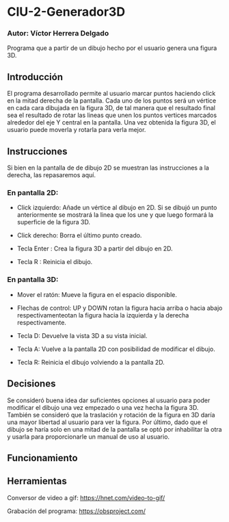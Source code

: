 # CIU-2-Generador3D
### Autor: Víctor Herrera Delgado  

Programa que a partir de un dibujo hecho por el usuario genera una figura 3D.

## Introducción 
El programa desarrollado permite al usuario marcar puntos haciendo click en la mitad derecha de la pantalla. Cada uno de los puntos será un vértice en cada cara dibujada en la figura 3D, de tal manera que el resultado final sea el resultado de rotar las lineas que unen los puntos vertices marcados alrededor del eje Y central en la pantalla. 
Una vez obtenida la figura 3D, el usuario puede moverla y rotarla para verla mejor.

## Instrucciones
Si bien en la pantalla de de dibujo 2D se muestran las instrucciones a la derecha, las repasaremos aquí.
### En pantalla 2D:
- Click izquierdo: Añade un vértice al dibujo en 2D. Si se dibujó un punto anteriormente se mostrará la linea que los une y que luego formará la superficie de la figura 3D.
- Click derecho: Borra el último punto creado.


- Tecla Enter : Crea la figura 3D a partir del dibujo en 2D.
- Tecla R : Reinicia el dibujo.

### En pantalla 3D:
- Mover el ratón: Mueve la figura en el espacio disponible.
- Flechas de control: UP y DOWN rotan la figura hacia arriba o hacia abajo respectivamenteotan la figura hacia la izquierda y la derecha respectivamente.
- Tecla D: Devuelve la vista 3D a su vista inicial.

- Tecla A: Vuelve a la pantalla 2D con posibilidad de modificar el dibujo.
- Tecla R: Reinicia el dibujo volviendo a la pantalla 2D.


## Decisiones
Se consideró buena idea dar suficientes opciones al usuario para poder modificar el dibujo una vez empezado o una vez hecha la figura 3D. También se consideró que la traslación y rotación de la figura en 3D daría una mayor libertad al usuario para ver la figura.
Por último, dado que el dibujo se haría solo en una mitad de la pantalla se optó por inhabilitar la otra y usarla para proporcionarle un manual de uso al usuario.


## Funcionamiento


## Herramientas

Conversor de video a gif:
https://hnet.com/video-to-gif/

Grabación del programa:
https://obsproject.com/

